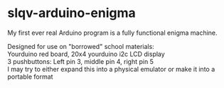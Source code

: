 # slqv-arduino-enigma
My first ever real Arduino program is a fully functional enigma machine.

Designed for use on "borrowed" school materials:  
Yourduino red board, 20x4 yourduino i2c LCD display  
3 pushbuttons: Left pin 3, middle pin 4, right pin 5  
I may try to either expand this into a physical emulator or make it into a portable format
